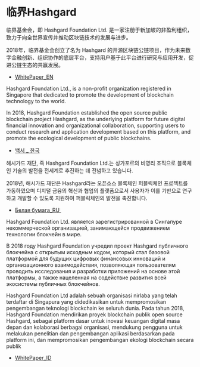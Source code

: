 # 临界Hashgard

临界基金会，即 Hashgard Foundation Ltd. 是一家注册于新加坡的非盈利组织，致力于向全世界宣传并推动区块链技术的发展与进步。

2018年，临界基金会创立了名为 Hashgard 的开源区块链公链项目，作为未来数字金融创新、组织协作的底层平台，支持用户基于此平台进行研究与应用开发，促进公链生态的共赢发展。
- [WhitePaper_EN](whitepaper.md)

Hashgard Foundation Ltd., is a non-profit organization registered in Singapore that dedicated to promote the development of blockchain technology to the world.

In 2018, Hashgard Foundation established the open source public blockchain project Hashgard, as the underlying platform for future digital financial innovation and organizational collaboration, supporting users to conduct research and application development based on this platform, and promote the ecological development of public blockchains.
- [백서 _ 한국](whitepaper_KR.md)


해시가드 재단, 즉  Hashgard Foundation Ltd.는 싱가포르의 비영리 조직으로 블록체인 기술의 발전을 전세계로 추진하는 데 전념하고 있습니다.

2018년, 해시가드 재단은 Hashgard라는 오픈소스 블록체인 퍼블릭체인 프로젝트를 가동하였으며 디지털 금융의 혁신과 협업의 플랫폼으로서  사용자가 이를 기반으로 연구하고 개발할 수 있도록 지원하여 퍼블릭체인의 발전을 촉진합니다.

- [Белая бумага_RU ](whitepaper_RU.md)


Hashgard Foundation Ltd. является зарегистрированной в Сингапуре некоммерческой организацией, занимающейся продвижением технологии блокчейн в мире.

В 2018 году Hashgard Foundation учредил проект Hashgard публичного блокчейна с открытым исходным кодом, который стал базовой платформой для будущих цифровых финансовых инноваций и организационного взаимодействия, позволяющая пользователям проводить исследования и разработки приложений на основе этой платформы, а также нацеленная на содействие развития всей экосистемы публичных блокчейнов.

Hashgard Foundation Ltd adalah sebuah organisasi nirlaba yang telah terdaftar di Singapura yang didedikasikan untuk mempromosikan pengembangan teknologi blockchain ke seluruh dunia. Pada tahun 2018, Hashgard Foundation mendirikan proyek blockchain publik open source Hashgard, sebagai platform dasar untuk inovasi keuangan digital masa depan dan kolaborasi berbagai organisasi, mendukung pengguna untuk melakukan penelitian dan pengembangan aplikasi berdasarkan pada platform ini, dan mempromosikan pengembangan ekologi blockchain secara publik

- [WhitePaper_ID](whitepaper_ID.md)

